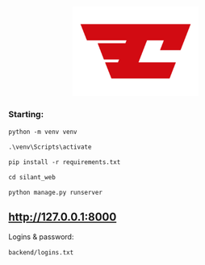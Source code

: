 <div id="header" align="center">
  <img src="https://github.com/ViktorKula/Project_Silant/blob/main/frontend/src/img/Header/logo.module.png" width="250"/>
</div>

### Starting:


```
python -m venv venv
```
```
.\venv\Scripts\activate
```
```
pip install -r requirements.txt
```
```
cd silant_web
```
```
python manage.py runserver
```

## http://127.0.0.1:8000


Logins & password:
```
backend/logins.txt
```


